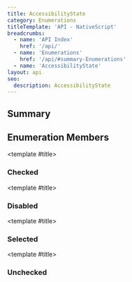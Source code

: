 ```yaml
---
title: AccessibilityState
category: Enumerations
titleTemplate: 'API - NativeScript'
breadcrumbs: 
  - name: 'API Index'
    href: '/api/'
  - name: 'Enumerations'
    href: '/api/#summary-Enumerations'
  - name: 'AccessibilityState'
layout: api
seo:
  description: AccessibilityState
---
```


<!-- This page is auto generated, do not edit manually. -->
<!-- Run "yarn generate:api-docs" to regenerate -->

<script setup lang="ts">
  import { provide } from "vue";
  import API_DATA from "./AccessibilityState.data.json";
  
  provide('API_DATA', API_DATA);
</script>

## <Heading ignore>Summary</Heading>

<APIRefSummary v-once />

## Enumeration Members

<div class="">

<APIRef for="961" v-once>

<template #title>

### Checked

</template>

</APIRef>

</div>

<div class="">

<APIRef for="963" v-once>

<template #title>

### Disabled

</template>

</APIRef>

</div>

<div class="">

<APIRef for="960" v-once>

<template #title>

### Selected

</template>

</APIRef>

</div>

<div class="">

<APIRef for="962" v-once>

<template #title>

### Unchecked

</template>

</APIRef>

</div>
